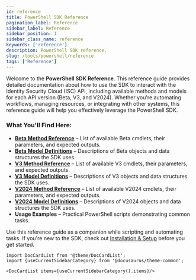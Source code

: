 ```yaml
---
id: reference
title: PowerShell SDK Reference 
pagination_label: Reference
sidebar_label: Reference
sidebar_position: 1
sidebar_class_name: reference
keywords: ['reference']
description: PowerShell SDK reference.
slug: /tools/powershell/reference
tags: ['Reference']
--- 
```


Welcome to the **PowerShell SDK Reference**. This reference guide provides detailed documentation about how to use the SDK to interact with the Identity Security Cloud (ISC) API, including available methods and models for each API version (Beta, V3, and V2024). Whether you're automating workflows, managing resources, or integrating with other systems, this reference guide will help you effectively leverage the PowerShell SDK.  

### What You'll Find Here:  
- **[Beta Method Reference](/docs/tools/sdk/powershell/beta/methods)** – List of available Beta cmdlets, their parameters, and expected outputs.  
- **[Beta Model Definitions](/docs/tools/sdk/powershell/beta/models)** – Descriptions of Beta objects and data structures the SDK uses.  
- **[V3 Method Reference](/docs/tools/sdk/powershell/v3/methods)** – List of available V3 cmdlets, their parameters, and expected outputs.  
- **[V3 Model Definitions](/docs/tools/sdk/powershell/v3/models)** – Descriptions of V3 objects and data structures the SDK uses.
- **[V2024 Method Reference](/docs/tools/sdk/powershell/v2024/methods)** – List of available V2024 cmdlets, their parameters, and expected outputs.  
- **[V2024 Model Definitions](/docs/tools/sdk/powershell/v2024/models)** – Descriptions of V2024 objects and data structures the SDK uses.
- **Usage Examples** – Practical PowerShell scripts demonstrating common tasks.  

Use this reference guide as a companion while scripting and automating tasks. If you're new to the SDK, check out [Installation & Setup](/docs/tools/sdk/powershell) before you get started.


```mdx-code-block
import DocCardList from '@theme/DocCardList';
import {useCurrentSidebarCategory} from '@docusaurus/theme-common';

<DocCardList items={useCurrentSidebarCategory().items}/>
```